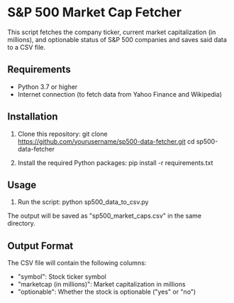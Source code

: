 # S&P 500 Market Cap Fetcher

This script fetches the company ticker, current market capitalization (in millions), and optionable status of S&P 500 companies and saves said data to a CSV file.

## Requirements

- Python 3.7 or higher
- Internet connection (to fetch data from Yahoo Finance and Wikipedia)

## Installation

1. Clone this repository:
   git clone https://github.com/yourusername/sp500-data-fetcher.git
   cd sp500-data-fetcher

2. Install the required Python packages:
   pip install -r requirements.txt

## Usage

1. Run the script:
   python sp500_data_to_csv.py

The output will be saved as "sp500_market_caps.csv" in the same directory.

## Output Format

The CSV file will contain the following columns:
- "symbol": Stock ticker symbol
- "marketcap (in millions)": Market capitalization in millions
- "optionable": Whether the stock is optionable ("yes" or "no")